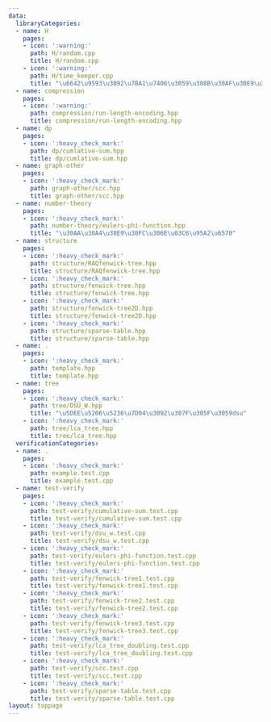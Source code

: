 ```yaml
---
data:
  libraryCategories:
  - name: H
    pages:
    - icon: ':warning:'
      path: H/random.cpp
      title: H/random.cpp
    - icon: ':warning:'
      path: H/time_keeper.cpp
      title: "\u6642\u9593\u3092\u7BA1\u7406\u3059\u308B\u30AF\u30E9\u30B9"
  - name: compression
    pages:
    - icon: ':warning:'
      path: compression/run-length-encoding.hpp
      title: compression/run-length-encoding.hpp
  - name: dp
    pages:
    - icon: ':heavy_check_mark:'
      path: dp/cumlative-sum.hpp
      title: dp/cumlative-sum.hpp
  - name: graph-other
    pages:
    - icon: ':heavy_check_mark:'
      path: graph-other/scc.hpp
      title: graph-other/scc.hpp
  - name: number-theory
    pages:
    - icon: ':heavy_check_mark:'
      path: number-theory/eulers-phi-function.hpp
      title: "\u30AA\u30A4\u30E9\u30FC\u306E\u03C6\u95A2\u6570"
  - name: structure
    pages:
    - icon: ':heavy_check_mark:'
      path: structure/RAQfenwick-tree.hpp
      title: structure/RAQfenwick-tree.hpp
    - icon: ':heavy_check_mark:'
      path: structure/fenwick-tree.hpp
      title: structure/fenwick-tree.hpp
    - icon: ':heavy_check_mark:'
      path: structure/fenwick-tree2D.hpp
      title: structure/fenwick-tree2D.hpp
    - icon: ':heavy_check_mark:'
      path: structure/sparse-table.hpp
      title: structure/sparse-table.hpp
  - name: .
    pages:
    - icon: ':heavy_check_mark:'
      path: template.hpp
      title: template.hpp
  - name: tree
    pages:
    - icon: ':heavy_check_mark:'
      path: tree/DSU_W.hpp
      title: "\u5DEE\u5206\u5236\u7D04\u3092\u307F\u305F\u3059dsu"
    - icon: ':heavy_check_mark:'
      path: tree/lca_tree.hpp
      title: tree/lca_tree.hpp
  verificationCategories:
  - name: .
    pages:
    - icon: ':heavy_check_mark:'
      path: example.test.cpp
      title: example.test.cpp
  - name: test-verify
    pages:
    - icon: ':heavy_check_mark:'
      path: test-verify/cumulative-sum.test.cpp
      title: test-verify/cumulative-sum.test.cpp
    - icon: ':heavy_check_mark:'
      path: test-verify/dsu_w.test.cpp
      title: test-verify/dsu_w.test.cpp
    - icon: ':heavy_check_mark:'
      path: test-verify/eulers-phi-function.test.cpp
      title: test-verify/eulers-phi-function.test.cpp
    - icon: ':heavy_check_mark:'
      path: test-verify/fenwick-tree1.test.cpp
      title: test-verify/fenwick-tree1.test.cpp
    - icon: ':heavy_check_mark:'
      path: test-verify/fenwick-tree2.test.cpp
      title: test-verify/fenwick-tree2.test.cpp
    - icon: ':heavy_check_mark:'
      path: test-verify/fenwick-tree3.test.cpp
      title: test-verify/fenwick-tree3.test.cpp
    - icon: ':heavy_check_mark:'
      path: test-verify/lca_tree_doubling.test.cpp
      title: test-verify/lca_tree_doubling.test.cpp
    - icon: ':heavy_check_mark:'
      path: test-verify/scc.test.cpp
      title: test-verify/scc.test.cpp
    - icon: ':heavy_check_mark:'
      path: test-verify/sparse-table.test.cpp
      title: test-verify/sparse-table.test.cpp
layout: toppage
---
```

